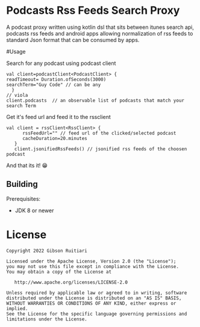 Podcasts Rss Feeds Search Proxy
==============================

A podcast proxy written using kotlin dsl that sits between itunes search api, podcasts rss feeds and android apps allowing normalization of rss feeds to standard Json format that can be consumed by apps.

#Usage 

Search for any podcast using podcast client

```
val client=podcastClient<PodcastClient> {
readTimeout= Duration.ofSeconds(3000)
searchTerm="Guy Code" // can be any 
  }
// viola
client.podcasts  // an observable list of podcasts that match your search Term
 ```

Get it's feed url and feed it to the rssclient 
```
val client = rssClient<RssClient> { 
      rssFeedUrl="" // feed url of the clicked/selected podcast
      cacheDuration=20.minutes
   }
   client.jsonifiedRssFeeds() // jsonified rss feeds of the choosen podcast
   ```
And that its it! 😁


Building
--------

Prerequisites:

 * JDK 8 or newer
 
 
License
=======

    Copyright 2022 Gibson Ruitiari

    Licensed under the Apache License, Version 2.0 (the "License");
    you may not use this file except in compliance with the License.
    You may obtain a copy of the License at

       http://www.apache.org/licenses/LICENSE-2.0

    Unless required by applicable law or agreed to in writing, software
    distributed under the License is distributed on an "AS IS" BASIS,
    WITHOUT WARRANTIES OR CONDITIONS OF ANY KIND, either express or implied.
    See the License for the specific language governing permissions and
    limitations under the License.
